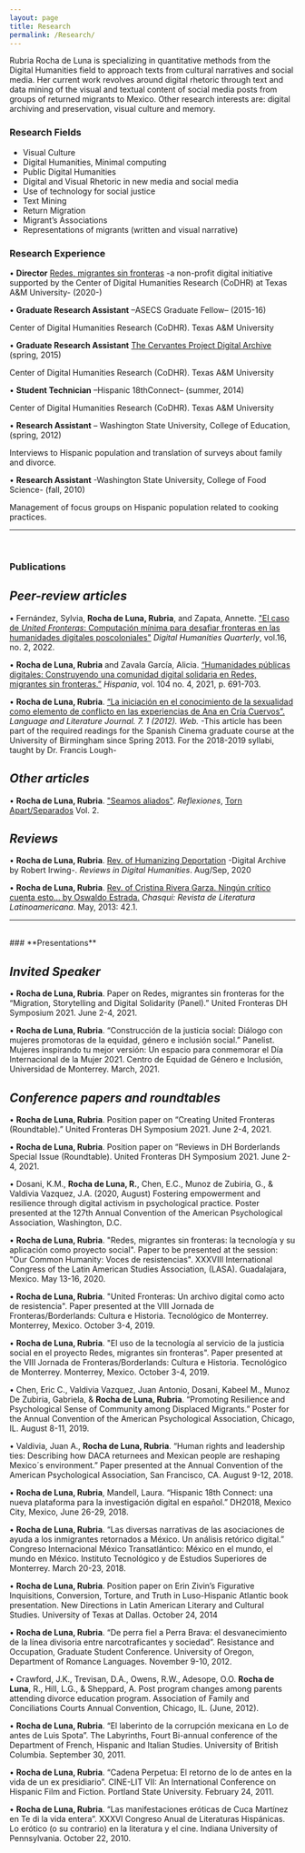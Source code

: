 ```yaml
---
layout: page
title: Research
permalink: /Research/
---
```


Rubria Rocha de Luna is specializing in quantitative methods from the Digital Humanities field to approach texts from cultural narratives and social media. Her current work revolves around digital rhetoric through text and data mining of the visual and textual content of social media posts from groups of returned migrants to Mexico. Other research interests are: digital archiving and preservation, visual culture and memory.

### **Research Fields**

+	Visual Culture
+	Digital Humanities, Minimal computing
+	Public Digital Humanities
+	Digital and Visual Rhetoric in new media and social media
+	Use of technology for social justice
+	Text Mining
+	Return Migration
+	Migrant’s Associations
+	Representations of migrants (written and visual narrative)


### **Research Experience**

•  **Director** [Redes, migrantes sin fronteras] -a non-profit digital initiative supported by the Center of Digital Humanities Research (CoDHR) at Texas A&M University- (2020-)

•  **Graduate Research Assistant**  –ASECS Graduate Fellow– (2015-16)

Center of Digital Humanities Research (CoDHR). Texas A&M University

•  **Graduate Research Assistant** [The Cervantes Project Digital Archive] (spring, 2015)

Center of Digital Humanities Research (CoDHR). Texas A&M University

•  **Student Technician**  –Hispanic 18thConnect–  (summer, 2014)

Center of Digital Humanities Research (CoDHR). Texas A&M University

•	**Research Assistant** – Washington State University, College of Education, (spring, 2012)

Interviews to Hispanic population and translation of surveys about family and divorce.

•	**Research Assistant** -Washington State University, College of Food Science- (fall, 2010)

Management of focus groups on Hispanic population related to cooking practices.

--------------------------------------------------------------------------------
<br>

### **Publications**

## *Peer-review articles*

• Fernández, Sylvia, **Rocha de Luna, Rubria**, and Zapata, Annette. ["El caso de *United Fronteras*: Computación mínima para desafiar fronteras en las humanidades digitales poscoloniales"] *Digital Humanities Quarterly*, vol.16, no. 2, 2022.

• **Rocha de Luna, Rubria** and Zavala García, Alicia. [“Humanidades públicas digitales: Construyendo una comunidad digital solidaria en Redes, migrantes sin fronteras.”] *Hispania*, vol. 104 no. 4, 2021, p. 691-703.

•	**Rocha de Luna, Rubria**. [“La iniciación en el conocimiento de la sexualidad como elemento de conflicto en las experiencias de Ana en Cría Cuervos”.] *Language and Literature Journal. 7. 1 (2012). Web.* -This article has been part of the required readings for the Spanish Cinema graduate course at the University of Birmingham since Spring 2013. For the 2018-2019 syllabi, taught by Dr. Francis Lough-

## *Other articles*

•	**Rocha de Luna, Rubria**. ["Seamos aliados"]. *Reflexiones*, [Torn Apart/Separados] Vol. 2.

## *Reviews*

• **Rocha de Luna, Rubria**. [Rev. of Humanizing Deportation] -Digital Archive by Robert Irwing-. *Reviews in Digital Humanities*. Aug/Sep, 2020

•	**Rocha de Luna, Rubria**. [Rev. of Cristina Rivera Garza. Ningún crítico cuenta esto… by Oswaldo Estrada.] *Chasqui: Revista de Literatura Latinoamericana*. May, 2013: 42.1.


------------------------------------------------------------------------
<br>
### **Presentations**

## *Invited Speaker*

•	**Rocha de Luna, Rubria**. Paper on Redes, migrantes sin fronteras for the “Migration, Storytelling and Digital Solidarity (Panel).” United Fronteras DH Symposium 2021. June 2-4, 2021.

•	**Rocha de Luna, Rubria**. “Construcción de la justicia social: Diálogo con mujeres promotoras de la equidad, género e inclusión social.” Panelist. Mujeres inspirando tu mejor versión: Un espacio para conmemorar el Día Internacional de la Mujer 2021. Centro de Equidad de Género e Inclusión, Universidad de Monterrey. March, 2021.

## *Conference papers and roundtables*

• **Rocha de Luna, Rubria**. Position paper on “Creating United Fronteras (Roundtable).” United Fronteras DH Symposium 2021. June 2-4, 2021.

• **Rocha de Luna, Rubria**. Position paper on “Reviews in DH Borderlands Special Issue (Roundtable). United Fronteras DH Symposium 2021. June 2-4, 2021.

• Dosani, K.M., **Rocha de Luna, R.**, Chen, E.C., Munoz de Zubiria, G., & Valdivia Vazquez, J.A. (2020, August) Fostering empowerment and resilience through digital activism in psychological practice. Poster presented at the 127th Annual Convention of the American Psychological Association, Washington, D.C.

•	**Rocha de Luna, Rubria**. "Redes, migrantes sin fronteras: la tecnología y su aplicación como proyecto social". Paper to be presented at the session: "Our Common Humanity: Voces de resistencias". XXXVIII International Congress of the Latin American Studies Association, (LASA).  Guadalajara, Mexico. May 13-16, 2020.

•	**Rocha de Luna, Rubria**. "United Fronteras: Un archivo digital como acto de resistencia". Paper presented at the VIII Jornada de Fronteras/Borderlands: Cultura e Historia. Tecnológico de Monterrey. Monterrey, Mexico. October 3-4, 2019.

•	**Rocha de Luna, Rubria**. "El uso de la tecnología al servicio de la justicia social en el proyecto Redes, migrantes sin fronteras". Paper presented at the VIII Jornada de Fronteras/Borderlands: Cultura e Historia. Tecnológico de Monterrey. Monterrey, Mexico. October 3-4, 2019.

•	Chen, Eric C., Valdivia Vazquez, Juan Antonio, Dosani, Kabeel M., Munoz De Zubiria, Gabriela, & **Rocha de Luna, Rubria**.  “Promoting Resilience and Psychological Sense of Community among Displaced Migrants.” Poster for the Annual Convention of the American Psychological Association, Chicago, IL. August 8-11, 2019.

•	Valdivia, Juan A., **Rocha de Luna, Rubria**. “Human rights and leadership ties: Describing how DACA returnees and Mexican people are reshaping Mexico´s environment.” Paper presented at the Annual Convention of the American Psychological Association, San Francisco, CA. August 9-12, 2018.

•	**Rocha de Luna, Rubria**, Mandell, Laura. “Hispanic 18th Connect: una nueva plataforma para la investigación digital en español.” DH2018, Mexico City, Mexico, June 26-29, 2018.

•	**Rocha de Luna, Rubria**. “Las diversas narrativas de las asociaciones de ayuda a los inmigrantes retornados a México. Un análisis retórico digital.” Congreso Internacional México Transatlántico: México en el mundo, el mundo en México. Instituto Tecnológico y de Estudios Superiores de Monterrey. March 20-23, 2018.

•	**Rocha de Luna, Rubria**. Position paper on Erin Zivin’s Figurative Inquisitions, Conversion, Torture, and Truth in Luso-Hispanic Atlantic book presentation. New Directions in Latin American Literary and Cultural Studies. University of Texas at Dallas. October 24, 2014

•	**Rocha de Luna, Rubria**. “De perra fiel a Perra Brava: el desvanecimiento de la línea divisoria entre narcotraficantes y sociedad”. Resistance and Occupation, Graduate Student Conference. University of Oregon, Department of Romance Languages. November 9-10, 2012.

•	Crawford, J.K., Trevisan, D.A., Owens, R.W., Adesope, O.O. **Rocha de Luna**, R., Hill, L.G., & Sheppard, A. Post program changes among parents attending divorce education program. Association of Family and Conciliations Courts Annual Convention, Chicago, IL. (June, 2012).

•	**Rocha de Luna, Rubria**. “El laberinto de la corrupción mexicana en Lo de antes de Luis Spota”. The Labyrinths, Fourt Bi-annual conference of the Department of French, Hispanic and Italian Studies. University of British Columbia. September 30, 2011.

•	**Rocha de Luna, Rubria**. “Cadena Perpetua: El retorno de lo de antes en la vida de un ex presidiario”. CINE-LIT VII: An International Conference on Hispanic Film and Fiction. Portland State University. February 24, 2011.

•	**Rocha de Luna, Rubria**. “Las manifestaciones eróticas de Cuca Martínez en Te di la vida entera”. XXXVI Congreso Anual de Literaturas Hispánicas. Lo erótico (o su contrario) en la literatura y el cine. Indiana University of Pennsylvania. October 22, 2010.


[Redes, migrantes sin fronteras]:http://redes.dh.tamu.edu/
[The Cervantes Project Digital Archive]:http://cervantes.tamu.edu/
["El caso de *United Fronteras*: Computación mínima para desafiar fronteras en las humanidades digitales poscoloniales"]: http://www.digitalhumanities.org/dhq/vol/16/2/000608/000608.html
[“Humanidades públicas digitales: Construyendo una comunidad digital solidaria en Redes, migrantes sin fronteras.”]: https://muse.jhu.edu/article/842244/pdf
["Seamos aliados"]:http://xpmethod.plaintext.in/torn-apart/reflections/rubria_rocha.html
[Rev. of Cristina Rivera Garza. Ningún crítico cuenta esto… by Oswaldo Estrada.]:https://go.gale.com/ps/anonymous?id=GALE%7CA344496453&sid=googleScholar&v=2.1&it=r&linkaccess=abs&issn=01458973&p=AONE&sw=w
[“La iniciación en el conocimiento de la sexualidad como elemento de conflicto en las experiencias de Ana en Cría Cuervos”.]:https://lljournal.commons.gc.cuny.edu/2012-1-rocha-texto/
[Torn Apart/Separados]:http://xpmethod.plaintext.in/torn-apart/
[Rev. of Humanizing Deportation]:https://reviewsindh.pubpub.org/pub/humanizing-deportation/release/2
[Rev. of Cristina Rivera Garza. Ningún crítico cuenta esto… by Oswaldo Estrada.]: https://www.jstor.org/stable/43589535
